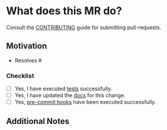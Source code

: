 # What does this MR do?

Consult the [CONTRIBUTING](../CONTRIBUTING.md#contributing-via-merge-requests) guide for submitting pull-requests.

<!-- A brief description of the change being made with this pull request. -->

## Motivation

<!-- Why are you submitting this pull request? -->

- Resolves #<issue-number>

### Checklist

- [ ] Yes, I have executed [tests](../CONTRIBUTING.md) successfully.
- [ ] Yes, I have updated the [docs](../CONTRIBUTING.md) for this change.
- [ ] Yes, [pre-commit hooks](../CONTRIBUTING.md) have been executed successfully.

## Additional Notes

<!-- Anything else we should know when reviewing? -->
